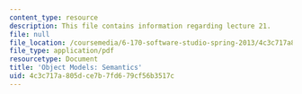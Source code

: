 ```yaml
---
content_type: resource
description: This file contains information regarding lecture 21.
file: null
file_location: /coursemedia/6-170-software-studio-spring-2013/4c3c717a805dce7b7fd679cf56b3517c_MIT6_170S13_21-objt-mdl-sem.pdf
file_type: application/pdf
resourcetype: Document
title: 'Object Models: Semantics'
uid: 4c3c717a-805d-ce7b-7fd6-79cf56b3517c
---
```

